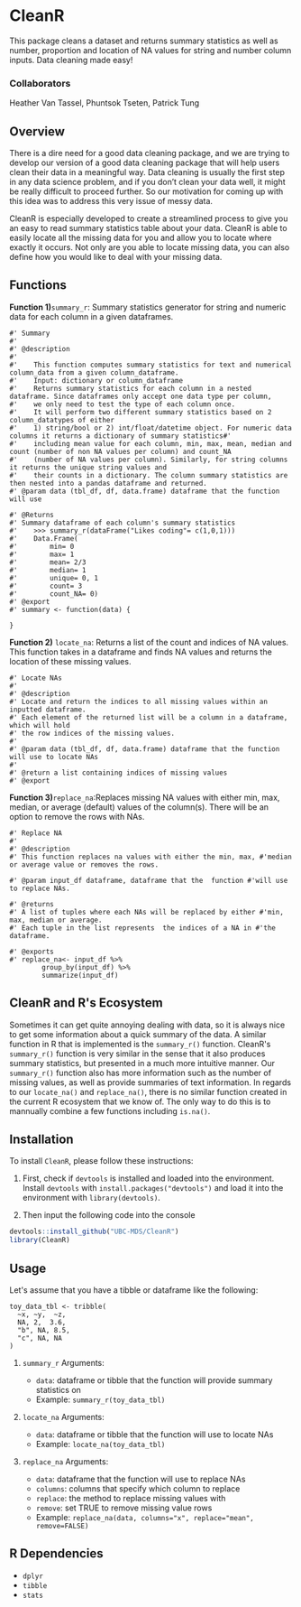 # CleanR
This package cleans a dataset and returns summary statistics as well as number, proportion and location of NA values for string and number column inputs. Data cleaning made easy!

### Collaborators
Heather Van Tassel, Phuntsok Tseten, Patrick Tung

## Overview
There is a dire need for a good data cleaning package, and we are trying to develop our version of a good data cleaning package that will help users clean their data in a meaningful way. Data cleaning is usually the first step in any data science problem, and if you don’t clean your data well, it might be really difficult to proceed further. So our motivation for coming up with this idea was to address this very issue of messy data.

CleanR is especially developed to create a streamlined process to give you an easy to read summary statistics table about your data. CleanR is able to easily locate all the missing data for you and allow you to locate where exactly it occurs. Not only are you able to locate missing data, you can also define how you would like to deal with your missing data. 

## Functions
**Function 1)**`summary_r`: Summary statistics generator for string and numeric data for each column in a given dataframes.
```
#' Summary
#' 
#' @description
#'
#'    This function computes summary statistics for text and numerical column_data from a given column_dataframe.
#'    Input: dictionary or column_dataframe
#'    Returns summary statistics for each column in a nested dataframe. Since dataframes only accept one data type per column, 
#'    we only need to test the type of each column once.
#'    It will perform two different summary statistics based on 2 column_datatypes of either
#'    1) string/bool or 2) int/float/datetime object. For numeric data columns it returns a dictionary of summary statistics#'
#'    including mean value for each column, min, max, mean, median and count (number of non NA values per column) and count_NA
#'    (number of NA values per column). Similarly, for string columns it returns the unique string values and
#'    their counts in a dictionary. The column summary statistics are then nested into a pandas dataframe and returned.
#' @param data (tbl_df, df, data.frame) dataframe that the function will use    
    
#' @Returns
#' Summary dataframe of each column's summary statistics
#'    >>> summary_r(dataFrame("Likes coding"= c(1,0,1)))
#'    Data.Frame(
#'        min= 0
#'        max= 1
#'        mean= 2/3
#'        median= 1
#'        unique= 0, 1
#'        count= 3
#'        count_NA= 0)
#' @export
#' summary <- function(data) {

}
```

**Function 2)** `locate_na`: Returns a list of the count and indices of NA values.  This function takes in a dataframe and finds NA values and returns the location of these missing values.

```
#' Locate NAs
#'
#' @description
#' Locate and return the indices to all missing values within an inputted dataframe.
#' Each element of the returned list will be a column in a dataframe, which will hold
#' the row indices of the missing values.
#'
#' @param data (tbl_df, df, data.frame) dataframe that the function will use to locate NAs
#'
#' @return a list containing indices of missing values
#' @export
```

**Function 3)**`replace_na`:Replaces missing NA values with either min, max, median, or average (default) values of the column(s). There will be an option to remove the rows with NAs.
```
#' Replace NA
#' 
#' @description
#' This function replaces na values with either the min, max, #'median or average value or removes the rows.

#' @param input_df dataframe, dataframe that the  function #'will use to replace NAs.

#' @returns
#' A list of tuples where each NAs will be replaced by either #'min, max, median or average.
#' Each tuple in the list represents  the indices of a NA in #'the dataframe. 
   
#' @exports
#' replace_na<- input_df %>% 
        group_by(input_df) %>% 
        summarize(input_df)
```

## CleanR and R's Ecosystem

Sometimes it can get quite annoying dealing with data, so it is always nice to get some information about a quick summary of the data. A similar function in R that is implemented is the `summary_r()` function. CleanR's `summary_r()` function is very similar in the sense that it also produces summary statistics, but presented in a much more intuitive manner. Our `summary_r()` function also has more information such as the number of missing values, as well as provide summaries of text information. In regards to our `locate_na()` and `replace_na()`, there is no similar function created in the current R ecosystem that we know of. The only way to do this is to mannually combine a few functions including `is.na()`.

## Installation

To install `CleanR`, please follow these instructions:

1. First, check if `devtools` is installed and loaded into the environment. Install `devtools` with `install.packages("devtools")` and load it into the environment with `library(devtools)`.

2. Then input the following code into the console
``` r
devtools::install_github("UBC-MDS/CleanR")
library(CleanR)
```

## Usage
Let's assume that you have a tibble or dataframe like the following:
```{r}
toy_data_tbl <- tribble(
  ~x, ~y,  ~z,
  NA, 2,  3.6,
  "b", NA, 8.5,
  "c", NA, NA
)
```
1. `summary_r`
Arguments: 
    - `data`: dataframe or tibble that the function will provide summary statistics on
    - Example: `summary_r(toy_data_tbl)`
  
2. `locate_na`
Arguments:
    - `data`: dataframe or tibble that the function will use to locate NAs
    - Example: `locate_na(toy_data_tbl)`

3. `replace_na`
Arguments:
    - `data`: dataframe that the function will use to replace NAs
    - `columns`: columns that specify which column to replace
    - `replace`: the method to replace missing values with
    - `remove`: set TRUE to remove missing value rows
    - Example: `replace_na(data, columns="x", replace="mean", remove=FALSE)`

## R Dependencies
- `dplyr`
- `tibble`
- `stats`
